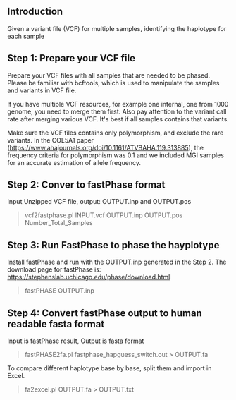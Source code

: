 ## Introduction

Given a variant file (VCF) for multiple samples, identifying the haplotype for each sample

## Step 1: Prepare your VCF file

Prepare your VCF files with all samples that are needed to be phased. Please be familiar with bcftools, which is used to manipulate the samples and variants in VCF file. 

If you have multiple VCF resources, for example one internal, one from 1000 genome, you need to merge them first. Also pay attention to the variant call rate after merging various VCF. It's best if all samples contains that variants. 

Make sure the VCF files contains only polymorphism, and exclude the rare variants. In the COL5A1 paper (https://www.ahajournals.org/doi/10.1161/ATVBAHA.119.313885), the frequency criteria for polymorphism was 0.1 and we included MGI samples for an accurate estimation of allele frequency.

## Step 2: Conver to fastPhase format

Input Unzipped VCF file, output: OUTPUT.inp and OUTPUT.pos

> vcf2fastphase.pl INPUT.vcf OUTPUT.inp OUTPUT.pos Number_Total_Samples

## Step 3: Run FastPhase to phase the hayplotype

Install fastPhase and run with the OUTPUT.inp generated in the Step 2. The download page for fastPhase is: https://stephenslab.uchicago.edu/phase/download.html

> fastPHASE OUTPUT.inp

## Step 4: Convert fastPhase output to human readable fasta format

Input is fastPhase result, Output is fasta format

> fastPHASE2fa.pl fastphase_hapguess_switch.out > OUTPUT.fa

To compare different haplotype base by base, split them and import in Excel. 

> fa2excel.pl  OUTPUT.fa > OUTPUT.txt
